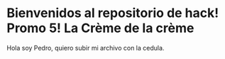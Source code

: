 # Bienvenidos al repositorio de hack! Promo 5! La Crème de la crème
Hola soy Pedro, quiero subir mi archivo con la cedula.
